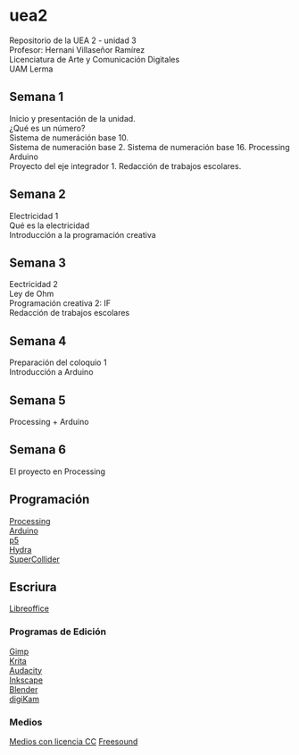# uea2
Repositorio de la UEA 2 - unidad 3  
Profesor: Hernani Villaseñor Ramírez  
Licenciatura de Arte y Comunicación Digitales  
UAM Lerma  
## Semana 1
Inicio y presentación de la unidad.  
¿Qué es un número?  
Sistema de numeráción base 10.  
Sistema de numeración base 2.
Sistema de numeración base 16.
Processing  
Arduino  
Proyecto del eje integrador 1.
Redacción de trabajos escolares.
## Semana 2
Electricidad 1  
Qué es la electricidad  
Introducción a la programación creativa  
## Semana 3
Eectricidad 2  
Ley de Ohm  
Programación creativa 2: IF  
Redacción de trabajos escolares  
## Semana 4
Preparación del coloquio 1  
Introducción a Arduino  
## Semana 5
Processing + Arduino  
## Semana 6
El proyecto en Processing  
## Programación
[Processing](https://processing.org/)  
[Arduino](https://www.arduino.cc/)  
[p5]()  
[Hydra]()  
[SuperCollider]()  
## Escriura
[Libreoffice](https://es.libreoffice.org/)  
### Programas de Edición
[Gimp](https://www.gimp.org/)  
[Krita](https://krita.org/en/)  
[Audacity](https://www.audacityteam.org/)  
[Inkscape](https://inkscape.org/es/)  
[Blender](https://www.blender.org/)  
[digiKam](https://www.digikam.org/) 
### Medios
[Medios con licencia CC](https://search.creativecommons.org/)
[Freesound](https://freesound.org/)
